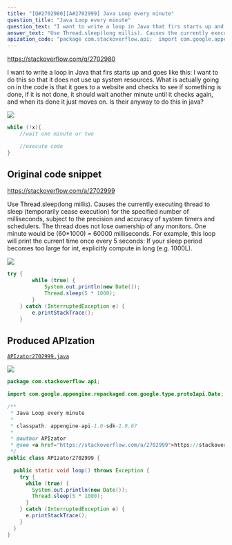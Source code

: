 ```yaml
---
title: "[Q#2702980][A#2702999] Java Loop every minute"
question_title: "Java Loop every minute"
question_text: "I want to write a loop in Java that firs starts up and goes like this: I want to do this so that it does not use up system resources.  What is actually going on in the code is that it goes to a website and checks to see if something is done, if it is not done, it should wait another minute until it checks again, and when its done it just moves on.  Is their anyway to do this in java?"
answer_text: "Use Thread.sleep(long millis). Causes the currently executing thread to sleep (temporarily cease execution) for the specified number of milliseconds, subject to the precision and accuracy of system timers and schedulers. The thread does not lose ownership of any monitors. One minute would be (60*1000) = 60000 milliseconds. For example, this loop will print the current time once every 5 seconds: If your sleep period becomes too large for int, explicitly compute in long (e.g. 1000L)."
apization_code: "package com.stackoverflow.api;  import com.google.appengine.repackaged.com.google.type.proto1api.Date;  /**  * Java Loop every minute  *  * classpath: appengine-api-1.0-sdk-1.9.67  *  * @author APIzator  * @see <a href=\"https://stackoverflow.com/a/2702999\">https://stackoverflow.com/a/2702999</a>  */ public class APIzator2702999 {    public static void loop() throws Exception {     try {       while (true) {         System.out.println(new Date());         Thread.sleep(5 * 1000);       }     } catch (InterruptedException e) {       e.printStackTrace();     }   } }"
---
```


https://stackoverflow.com/q/2702980

I want to write a loop in Java that firs starts up and goes like this:
I want to do this so that it does not use up system resources.  What is actually going on in the code is that it goes to a website and checks to see if something is done, if it is not done, it should wait another minute until it checks again, and when its done it just moves on.  Is their anyway to do this in java?


<div class="code-logo"><img src="/stackoverflow.png" /></div>

```java
while (!x){
    //wait one minute or two

    //execute code
}
```


## Original code snippet

https://stackoverflow.com/a/2702999

Use Thread.sleep(long millis).
Causes the currently executing thread to sleep (temporarily cease execution) for the specified number of milliseconds, subject to the precision and accuracy of system timers and schedulers. The thread does not lose ownership of any monitors.
One minute would be (60*1000) = 60000 milliseconds.
For example, this loop will print the current time once every 5 seconds:
If your sleep period becomes too large for int, explicitly compute in long (e.g. 1000L).

<div class="code-logo"><img src="/stackoverflow.png" /></div>

```java
try {
        while (true) {
            System.out.println(new Date());
            Thread.sleep(5 * 1000);
        }
    } catch (InterruptedException e) {
        e.printStackTrace();
    }
```

## Produced APIzation

[`APIzator2702999.java`](https://github.com/pasqualesalza/apization-temp-data/raw/master/search/APIzator2702999.java)

<div class="code-logo"><img src="/apizator.png" /></div>

```java
package com.stackoverflow.api;

import com.google.appengine.repackaged.com.google.type.proto1api.Date;

/**
 * Java Loop every minute
 *
 * classpath: appengine-api-1.0-sdk-1.9.67
 *
 * @author APIzator
 * @see <a href="https://stackoverflow.com/a/2702999">https://stackoverflow.com/a/2702999</a>
 */
public class APIzator2702999 {

  public static void loop() throws Exception {
    try {
      while (true) {
        System.out.println(new Date());
        Thread.sleep(5 * 1000);
      }
    } catch (InterruptedException e) {
      e.printStackTrace();
    }
  }
}

```